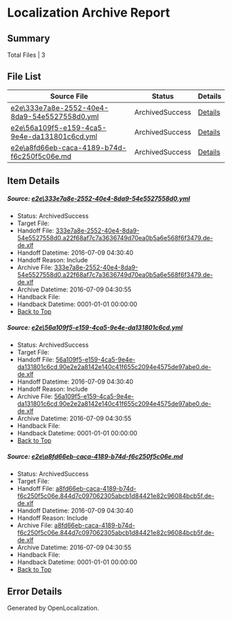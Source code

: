 # <a name='report-top'></a> Localization Archive Report

## Summary
 Total Files | 3

## File List
 Source File | Status | Details 
 ----------- | ------ | ------- 
 [e2e\333e7a8e-2552-40e4-8da9-54e5527558d0.yml](https://github.com/OpenLocalizationTestOrg/oltest/blob/df9fcd9a40589e3cc31fd97bb43fc79caee82afa/e2e/333e7a8e-2552-40e4-8da9-54e5527558d0.yml) | ArchivedSuccess | [Details](#894669ef153492a7b3db77b7cebb134b886fad7d2)
 [e2e\56a109f5-e159-4ca5-9e4e-da131801c6cd.yml](https://github.com/OpenLocalizationTestOrg/oltest/blob/df9fcd9a40589e3cc31fd97bb43fc79caee82afa/e2e/56a109f5-e159-4ca5-9e4e-da131801c6cd.yml) | ArchivedSuccess | [Details](#ee1ff4b58212378b4f8e91716fcd97566361bb553)
 [e2e\a8fd66eb-caca-4189-b74d-f6c250f5c06e.md](https://github.com/OpenLocalizationTestOrg/oltest/blob/df9fcd9a40589e3cc31fd97bb43fc79caee82afa/e2e/a8fd66eb-caca-4189-b74d-f6c250f5c06e.md) | ArchivedSuccess | [Details](#6d0005d67ae18b01f974dce833fe120930168bac5)

## Item Details
##### <a name='894669ef153492a7b3db77b7cebb134b886fad7d2'></a> Source: [e2e\333e7a8e-2552-40e4-8da9-54e5527558d0.yml](https://github.com/OpenLocalizationTestOrg/oltest/blob/df9fcd9a40589e3cc31fd97bb43fc79caee82afa/e2e/333e7a8e-2552-40e4-8da9-54e5527558d0.yml)
* Status: ArchivedSuccess
* Target File: 
* Handoff File: [333e7a8e-2552-40e4-8da9-54e5527558d0.a22f68af7c7a3636749d70ea0b5a6e568f6f3479.de-de.xlf](https://github.com/OpenLocalizationTestOrg/olhandoff-e2e/blob/c6eae8daf2756a0fa0160492bdff3c1de4f91a7c/ol-handoff/OpenLocalizationTestOrg/oltest-dede-fly/ci/ht/333e7a8e-2552-40e4-8da9-54e5527558d0.a22f68af7c7a3636749d70ea0b5a6e568f6f3479.de-de.xlf)
* Handoff Datetime: 2016-07-09 04:30:40
* Handoff Reason: Include
* Archive File: [333e7a8e-2552-40e4-8da9-54e5527558d0.a22f68af7c7a3636749d70ea0b5a6e568f6f3479.de-de.xlf](https://github.com/OpenLocalizationTestOrg/olhandoff-e2e/blob/45a109793657f7d3f61a46db4337a85a37b6e629/ol-archive/OpenLocalizationTestOrg/oltest-dede-fly/ci/ht/333e7a8e-2552-40e4-8da9-54e5527558d0.a22f68af7c7a3636749d70ea0b5a6e568f6f3479.de-de.xlf)
* Archive Datetime: 2016-07-09 04:30:55
* Handback File: 
* Handback Datetime: 0001-01-01 00:00:00
* [Back to Top](#report-top)

##### <a name='ee1ff4b58212378b4f8e91716fcd97566361bb553'></a> Source: [e2e\56a109f5-e159-4ca5-9e4e-da131801c6cd.yml](https://github.com/OpenLocalizationTestOrg/oltest/blob/df9fcd9a40589e3cc31fd97bb43fc79caee82afa/e2e/56a109f5-e159-4ca5-9e4e-da131801c6cd.yml)
* Status: ArchivedSuccess
* Target File: 
* Handoff File: [56a109f5-e159-4ca5-9e4e-da131801c6cd.90e2e2a8142e140c41f655c2094e4575de97abe0.de-de.xlf](https://github.com/OpenLocalizationTestOrg/olhandoff-e2e/blob/c6eae8daf2756a0fa0160492bdff3c1de4f91a7c/ol-handoff/OpenLocalizationTestOrg/oltest-dede-fly/ci/ht/56a109f5-e159-4ca5-9e4e-da131801c6cd.90e2e2a8142e140c41f655c2094e4575de97abe0.de-de.xlf)
* Handoff Datetime: 2016-07-09 04:30:40
* Handoff Reason: Include
* Archive File: [56a109f5-e159-4ca5-9e4e-da131801c6cd.90e2e2a8142e140c41f655c2094e4575de97abe0.de-de.xlf](https://github.com/OpenLocalizationTestOrg/olhandoff-e2e/blob/45a109793657f7d3f61a46db4337a85a37b6e629/ol-archive/OpenLocalizationTestOrg/oltest-dede-fly/ci/ht/56a109f5-e159-4ca5-9e4e-da131801c6cd.90e2e2a8142e140c41f655c2094e4575de97abe0.de-de.xlf)
* Archive Datetime: 2016-07-09 04:30:55
* Handback File: 
* Handback Datetime: 0001-01-01 00:00:00
* [Back to Top](#report-top)

##### <a name='6d0005d67ae18b01f974dce833fe120930168bac5'></a> Source: [e2e\a8fd66eb-caca-4189-b74d-f6c250f5c06e.md](https://github.com/OpenLocalizationTestOrg/oltest/blob/df9fcd9a40589e3cc31fd97bb43fc79caee82afa/e2e/a8fd66eb-caca-4189-b74d-f6c250f5c06e.md)
* Status: ArchivedSuccess
* Target File: 
* Handoff File: [a8fd66eb-caca-4189-b74d-f6c250f5c06e.844d7c097062305abcb1d84421e82c96084bcb5f.de-de.xlf](https://github.com/OpenLocalizationTestOrg/olhandoff-e2e/blob/c6eae8daf2756a0fa0160492bdff3c1de4f91a7c/ol-handoff/OpenLocalizationTestOrg/oltest-dede-fly/ci/ht/a8fd66eb-caca-4189-b74d-f6c250f5c06e.844d7c097062305abcb1d84421e82c96084bcb5f.de-de.xlf)
* Handoff Datetime: 2016-07-09 04:30:40
* Handoff Reason: Include
* Archive File: [a8fd66eb-caca-4189-b74d-f6c250f5c06e.844d7c097062305abcb1d84421e82c96084bcb5f.de-de.xlf](https://github.com/OpenLocalizationTestOrg/olhandoff-e2e/blob/45a109793657f7d3f61a46db4337a85a37b6e629/ol-archive/OpenLocalizationTestOrg/oltest-dede-fly/ci/ht/a8fd66eb-caca-4189-b74d-f6c250f5c06e.844d7c097062305abcb1d84421e82c96084bcb5f.de-de.xlf)
* Archive Datetime: 2016-07-09 04:30:55
* Handback File: 
* Handback Datetime: 0001-01-01 00:00:00
* [Back to Top](#report-top)


## Error Details

Generated by OpenLocalization.

